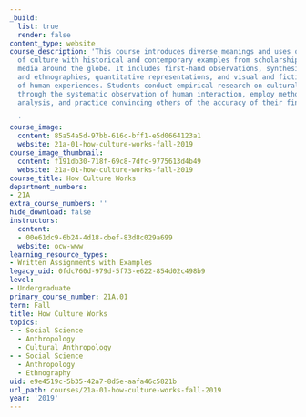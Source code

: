 ```yaml
---
_build:
  list: true
  render: false
content_type: website
course_description: 'This course introduces diverse meanings and uses of the concept
  of culture with historical and contemporary examples from scholarship and popular
  media around the globe. It includes first-hand observations, synthesized histories
  and ethnographies, quantitative representations, and visual and fictionalized accounts
  of human experiences. Students conduct empirical research on cultural differences
  through the systematic observation of human interaction, employ methods of interpretative
  analysis, and practice convincing others of the accuracy of their findings.

  '
course_image:
  content: 85a54a5d-97bb-616c-bff1-e5d0664123a1
  website: 21a-01-how-culture-works-fall-2019
course_image_thumbnail:
  content: f191db30-718f-69c8-7dfc-9775613d4b49
  website: 21a-01-how-culture-works-fall-2019
course_title: How Culture Works
department_numbers:
- 21A
extra_course_numbers: ''
hide_download: false
instructors:
  content:
  - 00e61dc9-6b24-4d18-cbef-83d8c029a699
  website: ocw-www
learning_resource_types:
- Written Assignments with Examples
legacy_uid: 0fdc760d-979d-5f73-e622-854d02c498b9
level:
- Undergraduate
primary_course_number: 21A.01
term: Fall
title: How Culture Works
topics:
- - Social Science
  - Anthropology
  - Cultural Anthropology
- - Social Science
  - Anthropology
  - Ethnography
uid: e9e4519c-5b35-42a7-8d5e-aafa46c5821b
url_path: courses/21a-01-how-culture-works-fall-2019
year: '2019'
---
```

